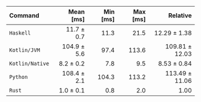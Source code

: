 | Command | Mean [ms] | Min [ms] | Max [ms] | Relative |
|:---|---:|---:|---:|---:|
| `Haskell` | 11.7 ± 0.7 | 11.3 | 21.5 | 12.29 ± 1.38 |
| `Kotlin/JVM` | 104.9 ± 5.6 | 97.4 | 113.6 | 109.81 ± 12.03 |
| `Kotlin/Native` | 8.2 ± 0.2 | 7.8 | 9.5 | 8.53 ± 0.84 |
| `Python` | 108.4 ± 2.1 | 104.3 | 113.2 | 113.49 ± 11.06 |
| `Rust` | 1.0 ± 0.1 | 0.8 | 2.0 | 1.00 |
